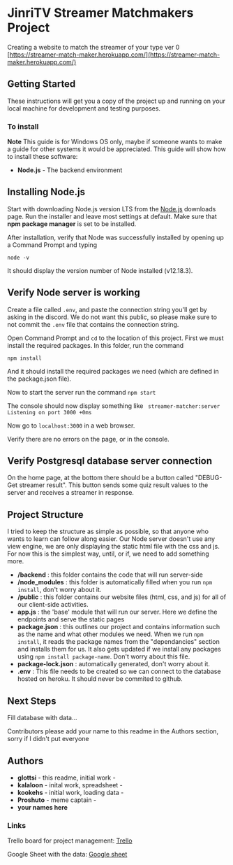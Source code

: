 # JinriTV Streamer Matchmakers Project
Creating a website to match the streamer of your type ver 0
[https://streamer-match-maker.herokuapp.com/](https://streamer-match-maker.herokuapp.com/)

## Getting Started

These instructions will get you a copy of the project up and running on your local machine for development and testing purposes.

### To install

**Note** This guide is for Windows OS only, maybe if someone wants to make a guide for other systems it would be appreciated.
This guide will show how to install these software:

* **Node.js** - The backend environment 

## Installing Node.js

Start with downloading Node.js version LTS from the [Node.js](https://nodejs.org/en/) downloads page. Run the installer and leave most settings at default. Make sure that **npm package manager** is set to be installed.

After installation, verify that Node was successfully installed by opening up a Command Prompt and typing

```node -v```

It should display the version number of Node installed (v12.18.3).

## Verify Node server is working

Create a file called `.env`, and paste the connection string you'll get by asking in the discord. We do not want this public, so please make sure to not commit the `.env` file that contains the connection string.

Open Command Prompt and `cd` to the location of this project. First we must install the required packages. In this folder, run the command 

`npm install`

And it should install the required packages we need (which are defined in the package.json file).

Now to start the server run the command `npm start`

The console should now display something like 
```  streamer-matcher:server Listening on port 3000 +0ms ```

Now go to `localhost:3000` in a web browser. 

Verify there are no errors on the page, or in the console.

## Verify Postgresql database server connection

On the home page, at the bottom there should be a button called "DEBUG-Get streamer result". This button sends some quiz result values to the server and receives a streamer in response.

## Project Structure
I tried to keep the structure as simple as possible, so that anyone who wants to learn can follow along easier. Our Node server doesn't use any view engine, we are only displaying the static html file with the css and js. For now this is the simplest way, until, or if, we need to add something more.

* **/backend** : this folder contains the code that will run server-side
* **/node_modules** : this folder is automatically filled when you run `npm install`, don't worry about it.
* **/public** : this folder contains our website files (html, css, and js) for all of our client-side activities. 
* **app.js** : the 'base' module that will run our server. Here we define the endpoints and serve the static pages
* **package.json** : this outlines our project and contains information such as the name and what other modules we need. When we run `npm install`, it reads the package names from the "dependancies" section and installs them for us. It also gets updated if we install any packages using `npm install package-name`. Don't worry about this file.
* **package-lock.json** : automatically generated, don't worry about it.
* **.env** : This file needs to be created so we can connect to the database hosted on heroku. It should never be commited to github. 

## Next Steps

Fill database with data...

Contributors please add your name to this readme in the Authors section, sorry if I didn't put everyone

## Authors

* **glottsi** - this readme, initial work - 
* **kalaloon** - inital work, spreadsheet -
* **kookehs** - initial work, loading data -
* **Proshuto** - meme captain -
* **your names here**

### Links
Trello board for project management: [Trello](https://trello.com/b/026o2aq4/jinri-co-project-2-streammatch)

Google Sheet with the data: [Google sheet](https://docs.google.com/spreadsheets/d/1yQ7YzuM5FhFB13ChTz77W2VyhzYJnjtqMBAEOwJrebI)

